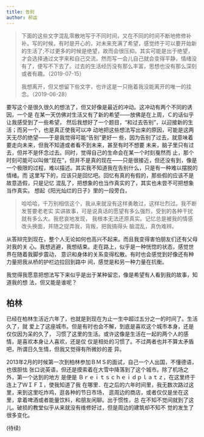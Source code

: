 ```yaml
---
title: 告别
author: 郝运
---
```


> 下面的这些文字混乱零散地写于不同时间，又在不同的时间不断地修修补补。写的时候，有时是开心的，对未来充满了希望，感觉终于可以要开始新的生活了;不过更多的时候是绝望，故而会很压抑。其实可能是出于绝望，才会选择通过文字来和自己交流。然而写一会儿自己就会变得平静，情绪没有了，便写不下去了。过去的生活经历没有那么丰富，思想也没有那么深刻或者有趣。（2019-07-15）
> 
> 我想离开，但又想留下些文字，也许这是一只拖着我没能离开的唯一的挂念。（2019-06-28）

<!--more-->

要写这个是很久很久的想法了，但又好像是最近的冲动。这冲动有两个不同的诱因，一个是
在某一天仿佛对生活又有了新的希望——放佛是在上周，Ｃ的话似乎让我感受到了一些希望，
然后我想好了一个题目，“和过去告别”，以迎接新的生活；而另一个，也是真正使我可以冲
动地把这些想法写出来的原因，可能是这两天无尽的绝望——于是我觉得可能“告别”更好一
些，因为告别了过去，就意味着要走向未来，但我不知道或者看不到未来，甚至有时不想要
未来，脑子里只有过去，但并不是怀念过去。同时，觉得自己的生命会在某一个时刻戛然而
止，那个时刻可能可以叫做“现在”，但并不是真的现在——只是很接近，但还没有到，像是
一个极限的过程，难以描述。其实我不知道我在告别什么，只是有一种难以摆脱的情绪。而
这里写下的，应该只是回忆吧。回忆有真的有假的，那些假的应该不是故意造假，只是记忆
混乱了，把想象的也当作真实的了，其实也未尝不可把想象当作真实。
想起《阳光灿烂的日子》里的一段旁白，

> 哈哈哈，千万别相信这个，我从来就没有这样勇敢过，这样壮烈过。我不断发誓要老老实
> 实讲故事，可是说真话的愿望有多么强烈，受到的各种干扰就有多么大。我悲哀地发现，
> 我根本无法还原真实。记忆总是被我的情感改头换面，并随之捉弄我，背叛，把我搞得头
> 脑混乱，真伪难辨。

从答辩完到现在，整个人无论如何也高兴不起来。而且我变得害怕朋友们还有父母对我的关
心。我想逃避，我想结束。走在路上，似乎是一种恍惚的状态，感觉世界在随着我脚步震动，
意识和身体的关系变得松散。有时也会感觉到好像还有种力量把我从桥的护栏边拉回到路中
间，感觉是和另一种力量在抗衡。

我觉得我愿意把想法写下来似乎是出于某种留恋，像是希望有人看到我的故事，知道我的想
法，但又能是谁呢？



## 柏林

已经在柏林生活近六年了，也就是到现在为止一生中超过五分之一的时间了。生活久了，就
爱上了这座城市。但是有时也会不解，到底是喜欢这个城市本身，还是仅仅因为呆的久了，
习惯了这里的生活。或许这像是生活在一起的两个人的感情，是喜欢本身让人喜欢，还是仅
仅是相处的习惯了。不过两者也并不算太矛盾吧，所谓日久生情，但我又觉得有所微妙的差
异。

2013年2月的时候第一次到柏林参加ＢＭＳ的面试，自己一个人出国，不懂德语，也很胆怯
张口说英语，但还是摸索着在大雪中降落到了这个城市。除了机场之外，第一个达到的地方
是便是 Ｂｒｅｉｔｓｃｈｅｉｄｐｌａｔｚ，在这里终于连上了ＷＩＦＩ，使我知道了我
在哪里．在之后的六年时间里，我无数次路过这里，来到这里吃炸鸡，逛各种的节日市场，
逛周边的商店，或者仅仅是坐在这里，拿着啤酒或者能量饮料，和朋友闲聊。出于惯性，总
在不知不觉间就到了这儿。破损的教堂似乎从来就没有维修好过，但是周边的建筑却不知不
觉的发生了很多变化。

(待续)

<!--
刚来到柏林的时候把手机丢了，过了一年的没有智能机的日子，那个时间人人网已经衰落到


之前每年的春天，从家去学校的路上，刚出门不远处有一人家精心维护了一个漂亮的小花园，每年四月中旬夏季学期开始的时候，正好是花开的季节。并不需要知道花的品种名字，不通色彩的花，那个时候的阳光和风都很温柔，温度也很舒服经历了一个假期，振奋精神，感觉一切都充满了希望，要实现过年时为自己定下的目标和愿望。


Ernst-Reuter-Platz

Hansaplatz

Breitscheidplatz

家，没有家了。

## 感情

有三次决定放弃过对ＸＷ的感情,后两次每次这么想，都要有身体的反应。


和Ｃ说话的时候，我觉得我整个人都变了，变得严肃认真无趣苦情，本来应该很开心快乐的场合，最后让我弄得，哎，难以找到合适的词形容。可能是太在意了，就变得不自然。然而从对方的角度来说，可能就是不合适吧。


更适合做朋友。我觉得，只是一个礼貌的说辞罢了。我并不是一个适合做朋友的人。


## 曾经的家

有时和爸妈视频，他们会问我在哪里，我说在“家”。每当我说完，我似乎可以体会到他们心里或许有一丝悸动。之前上学的时候，我会说在“宿舍”、“住的地方”等等，“家”一直指的是那个家，但是不知到从什么时候开始，在那个家之外，有又有了一个家。

##

最近在读一本关于卡夫卡的书，书中很大一部分在提及“父权”对卡夫卡的影响。


并不是一个传奇的人，以为自己可以把故事写几万字，但其实差得太远了。生活并没有想象的那么丰富，痛苦也没有想象的那么撕心裂肺。我还想要爱情，想要生活。
-->
